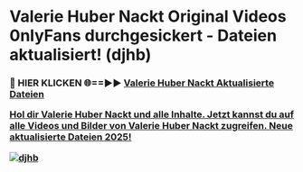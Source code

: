 # Valerie Huber Nackt Original Videos 0nlyFans durchgesickert - Dateien aktualisiert! (djhb)

<h3>🔴 HIER KLICKEN 🌐==►► <a href="https://tinyurl.com/h6vf6nb8" rel="nofollow">Valerie Huber Nackt Aktualisierte Dateien

Hol dir Valerie Huber Nackt und alle Inhalte. Jetzt kannst du auf alle Videos und Bilder von Valerie Huber Nackt zugreifen. Neue aktualisierte Dateien 2025!

[![djhb](https://i.imgur.com/sD4kR3V.gif)](https://tinyurl.com/h6vf6nb8)
